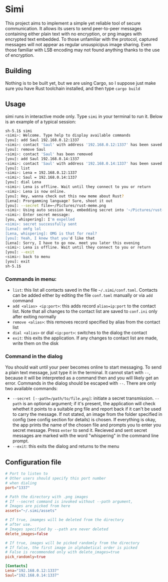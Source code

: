 # Simi

This project aims to implement a simple yet reliable tool of secure communication.
It allows its users to send peer-to-peer messages containing either plain text with no encryption, or
png images with encrypted text embedded. To those unfamiliar with the protocol, captured messages
will not appear as regular unsuspicipus image sharing. Even those familiar with LSB encoding may
not found anything thanks to the use of encryption.

## Building
Nothing is to be built yet, but we are using Cargo, so I suppose just make sure you have Rust
toolchain installed, and then type
`cargo build`

## Usage
simi runs in interactive mode only. Type `simi` in your terminal to run it. Below is an example of a typical session:

```sh
sh-5.1$ simi
<simi>: Welcome. Type help to display available commands
[you]: add Saul 192.168.0.12:1337
<simi>: contact 'Saul' with address '192.168.0.12:1337' has been saved
[you]: remove Saul
<simi>: contact 'Saul' has been removed
[you]: add Saul 192.168.0.14:1337
<simi>: contact 'Saul' with address '192.168.0.14:1337' has been saved
[you]: list
<simi>: Lena = 192.168.0.12:1337
<simi>: Saul = 192.168.0.14:1337
[you]: dial Lena
<simi>: Lena is offline. Wait until they connect to you or return
<simi>: Lena is now online.
[you]: Hey, wanna check out this new meme about Rust?
[Lena]: Prorgamming language? Sure, shoot it out
[you]: --secret file=~/Pictures/rust-meme.png
<simi>: Using auto session key, embedding secret into '~/Pictures/rust-meme.png'
<simi>: Enter secret message:
[you, whispering]: I'm expelled
<simi>: secret successfully sent
[Lena]: omfg lol
[Lena, whispering]: OMG is that for real?
[you]: Yeah, I knew that you'd like that
[Lena]: Sorry, I have to go now. meet you later this evening
<simi>: Lena is offline. Wait until they connect to you or return
[you]: --exit
<simi>: back to menu
[you]: exit
sh-5.1$
```

### Commands in menu:

- `list`: this list all contacts saved in the file `~/.simi/conf.toml`. Contacts can be added either by editing the file `conf.toml` manually or via `add` command
- `add <alias> <ip:port>`: this adds record `alias=ip:port` to the contact list. Note that all changes to the contact list are saved to `conf.ini` only after exiting normally
- `remove <alias>`: this removes record specified by alias from the contact list
- `dial <alias>` or dial `<ip:port>`: switches to the dialog the contact
- `exit`: this exits the application. If any changes to contact list are made, write them on the disk

### Command in the dialog
You should wait until your peer becomes online to start messaging. To send a plain text message, just type it in the terminal. It cannot start with `--`, because it will be interpreted as a command then and you will likely get an error.
Commands in the dialog should be escaped with `--`. There are only two available commands:

- `--secret [--path=/path/to/file.png]`: initiate a secret transmission. `--path` is an optional argument; if it's present, the application will check whethet it points to a suitable png file and report back if it can't be used to carry the message. If not stated, an image from the folder specified in config (see config section for details) is chosen. If everything is okay, the app prints the name of the chosen file and prompts you to enter you secret message. Press `enter` to send it. Recieved and sent secret messages are marked with the word "whispering" in the command line prompt.
- `--exit`: this exits the dialog and returns to the menu

## Configuration file

```toml
# Port to listen to
# Other users should specify this port number
# when dialing
port="1337"

# Path the directory with .png images
# If --secret command is invoked without --path argument,
# Images are picked from here
assets="~/.simi/assets"

# If true, imamges will be deleted from the directory
# after use.
# Images specified by --path are never deleted
delete_images=false

# If true, images will be picked randomly from the directory
# If false, the first image in alphabetical order is picked
# False is recommended only with delete_images=true
pick_randomly=true

[Contacts]
Lena="192.168.0.12:1337"
Saul="192.168.0.14:1337"

```
